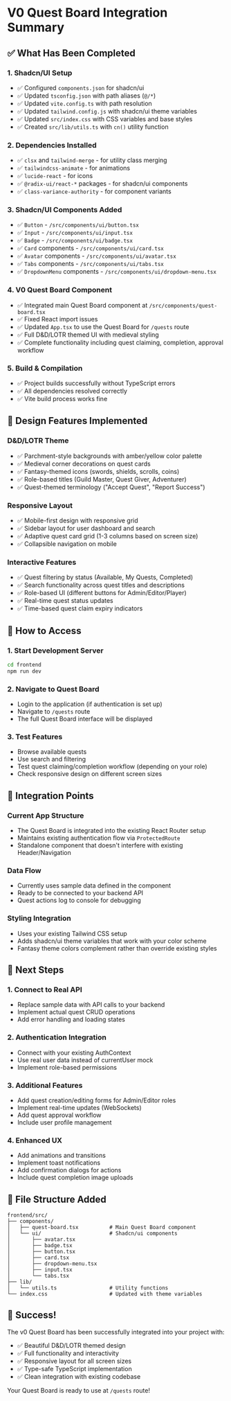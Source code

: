 # V0 Quest Board Integration Summary

## ✅ What Has Been Completed

### 1. **Shadcn/UI Setup**

- ✅ Configured `components.json` for shadcn/ui
- ✅ Updated `tsconfig.json` with path aliases (`@/*`)
- ✅ Updated `vite.config.ts` with path resolution
- ✅ Updated `tailwind.config.js` with shadcn/ui theme variables
- ✅ Updated `src/index.css` with CSS variables and base styles
- ✅ Created `src/lib/utils.ts` with `cn()` utility function

### 2. **Dependencies Installed**

- ✅ `clsx` and `tailwind-merge` - for utility class merging
- ✅ `tailwindcss-animate` - for animations
- ✅ `lucide-react` - for icons
- ✅ `@radix-ui/react-*` packages - for shadcn/ui components
- ✅ `class-variance-authority` - for component variants

### 3. **Shadcn/UI Components Added**

- ✅ `Button` - `/src/components/ui/button.tsx`
- ✅ `Input` - `/src/components/ui/input.tsx`
- ✅ `Badge` - `/src/components/ui/badge.tsx`
- ✅ `Card` components - `/src/components/ui/card.tsx`
- ✅ `Avatar` components - `/src/components/ui/avatar.tsx`
- ✅ `Tabs` components - `/src/components/ui/tabs.tsx`
- ✅ `DropdownMenu` components - `/src/components/ui/dropdown-menu.tsx`

### 4. **V0 Quest Board Component**

- ✅ Integrated main Quest Board component at `/src/components/quest-board.tsx`
- ✅ Fixed React import issues
- ✅ Updated `App.tsx` to use the Quest Board for `/quests` route
- ✅ Full D&D/LOTR themed UI with medieval styling
- ✅ Complete functionality including quest claiming, completion, approval workflow

### 5. **Build & Compilation**

- ✅ Project builds successfully without TypeScript errors
- ✅ All dependencies resolved correctly
- ✅ Vite build process works fine

## 🎨 Design Features Implemented

### **D&D/LOTR Theme**

- ✅ Parchment-style backgrounds with amber/yellow color palette
- ✅ Medieval corner decorations on quest cards
- ✅ Fantasy-themed icons (swords, shields, scrolls, coins)
- ✅ Role-based titles (Guild Master, Quest Giver, Adventurer)
- ✅ Quest-themed terminology ("Accept Quest", "Report Success")

### **Responsive Layout**

- ✅ Mobile-first design with responsive grid
- ✅ Sidebar layout for user dashboard and search
- ✅ Adaptive quest card grid (1-3 columns based on screen size)
- ✅ Collapsible navigation on mobile

### **Interactive Features**

- ✅ Quest filtering by status (Available, My Quests, Completed)
- ✅ Search functionality across quest titles and descriptions
- ✅ Role-based UI (different buttons for Admin/Editor/Player)
- ✅ Real-time quest status updates
- ✅ Time-based quest claim expiry indicators

## 🚀 How to Access

### **1. Start Development Server**

```bash
cd frontend
npm run dev
```

### **2. Navigate to Quest Board**

- Login to the application (if authentication is set up)
- Navigate to `/quests` route
- The full Quest Board interface will be displayed

### **3. Test Features**

- Browse available quests
- Use search and filtering
- Test quest claiming/completion workflow (depending on your role)
- Check responsive design on different screen sizes

## 🔧 Integration Points

### **Current App Structure**

- The Quest Board is integrated into the existing React Router setup
- Maintains existing authentication flow via `ProtectedRoute`
- Standalone component that doesn't interfere with existing Header/Navigation

### **Data Flow**

- Currently uses sample data defined in the component
- Ready to be connected to your backend API
- Quest actions log to console for debugging

### **Styling Integration**

- Uses your existing Tailwind CSS setup
- Adds shadcn/ui theme variables that work with your color scheme
- Fantasy theme colors complement rather than override existing styles

## 🎯 Next Steps

### **1. Connect to Real API**

- Replace sample data with API calls to your backend
- Implement actual quest CRUD operations
- Add error handling and loading states

### **2. Authentication Integration**

- Connect with your existing AuthContext
- Use real user data instead of currentUser mock
- Implement role-based permissions

### **3. Additional Features**

- Add quest creation/editing forms for Admin/Editor roles
- Implement real-time updates (WebSockets)
- Add quest approval workflow
- Include user profile management

### **4. Enhanced UX**

- Add animations and transitions
- Implement toast notifications
- Add confirmation dialogs for actions
- Include quest completion image uploads

## 📁 File Structure Added

```text
frontend/src/
├── components/
│   ├── quest-board.tsx          # Main Quest Board component
│   └── ui/                      # Shadcn/ui components
│       ├── avatar.tsx
│       ├── badge.tsx
│       ├── button.tsx
│       ├── card.tsx
│       ├── dropdown-menu.tsx
│       ├── input.tsx
│       └── tabs.tsx
├── lib/
│   └── utils.ts                 # Utility functions
└── index.css                    # Updated with theme variables
```

## 🎉 Success!

The v0 Quest Board has been successfully integrated into your project with:

- ✅ Beautiful D&D/LOTR themed design
- ✅ Full functionality and interactivity
- ✅ Responsive layout for all screen sizes
- ✅ Type-safe TypeScript implementation
- ✅ Clean integration with existing codebase

Your Quest Board is ready to use at `/quests` route!
